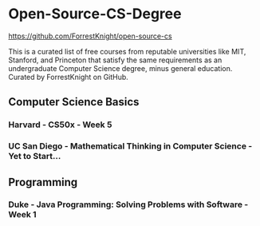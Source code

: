 # Open-Source-CS-Degree
https://github.com/ForrestKnight/open-source-cs

This is a curated list of free courses from reputable universities like MIT, Stanford, and Princeton that satisfy the same requirements as an undergraduate Computer Science degree, minus general education. Curated by ForrestKnight on GitHub.



## Computer Science Basics

### Harvard - CS50x - Week 5

### UC San Diego - Mathematical Thinking in Computer Science - Yet to Start...



## Programming

### Duke - Java Programming: Solving Problems with Software - Week 1

